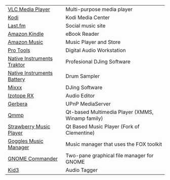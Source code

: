 |    |    |
|:---|:---|
|[VLC Media Player](https://www.videolan.org/vlc/)|Multi-purpose media player|
|[Kodi](https://www.kodi.tv/)|Kodi Media Center|
|[Last.fm](https://www.last.fm/)|Social music site|
|[Amazon Kindle](https://www.amazon.com/kindle/)|eBook Reader|
|[Amazon Music](https://music.amazon.com/)|Music Player and Store|
|[Pro Tools](https://www.avid.com/pro-tools)|Digital Audio Workstation|
|[Native Instruments Traktor](https://www.native-instruments.com/traktormicrosite/)|Profesional DJing Software|
|[Native Instruments Battery](https://www.native-instruments.com/en/products/komplete/drums/battery-4/)|Drum Sampler|
|[Mixxx](https://mixxx.org/)|DJing Software|
|[Izotope RX](https://www.izotope.com/en/products/rx.html)|Audio Editor|
|[Gerbera](https://gerbera.io/)|UPnP MediaServer|
|[Qmmp](https://qmmp.ylsoftware.com/)|Qt-based Multimedia Player (XMMS, Winamp family)|
|[Strawberry Music Player](https://www.strawberrymusicplayer.org/)|Qt Based Music Player (Fork of Clementine)|
|[Goggles Music Manager](https://gogglesmm.dev/)|Music manager that uses the FOX toolkit|
|[GNOME Commander](https://gcmd.github.io/)|Two-pane graphical file manager for GNOME|
|[Kid3](https://kid3.kde.org/)|Audio Tagger|
